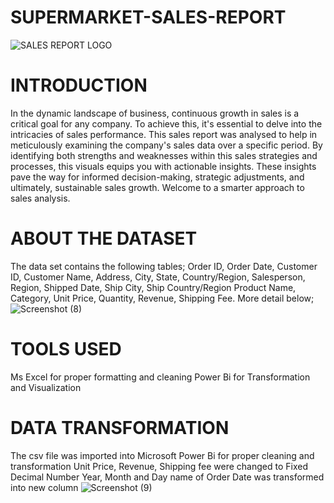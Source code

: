 # SUPERMARKET-SALES-REPORT
![SALES REPORT LOGO](https://github.com/BayoMoh/SUPERMARKET-SALES-REPORT/assets/144594657/658a3491-f371-4080-90c9-cec2083a0251)

# INTRODUCTION
In the dynamic landscape of business, continuous growth in sales is a critical goal for any company. To achieve this, it's essential to delve into the intricacies of sales performance. This sales report was analysed to help in meticulously examining the company's sales data over a specific period. By identifying both strengths and weaknesses within this sales strategies and processes, this visuals equips you with actionable insights. These insights pave the way for informed decision-making, strategic adjustments, and ultimately, sustainable sales growth. Welcome to a smarter approach to sales analysis.
# ABOUT THE DATASET
The data set contains the following tables; Order ID, Order Date, Customer ID, Customer Name, Address, City, State, Country/Region,	Salesperson,	Region,	Shipped Date,	Ship City,	Ship Country/Region	Product Name,	Category,	Unit Price,	Quantity,	Revenue,	Shipping Fee. More detail below;
![Screenshot (8)](https://github.com/BayoMoh/SUPERMARKET-SALES-REPORT/assets/144594657/864b1315-a9fc-4bdc-a951-16ea511326f2)
# TOOLS USED
Ms Excel for proper formatting and cleaning
Power Bi for Transformation and Visualization
# DATA TRANSFORMATION
The csv file was imported into Microsoft Power Bi for proper cleaning and transformation 
Unit Price, Revenue, Shipping fee were changed to Fixed Decimal Number
Year, Month and Day name of Order Date was transformed into new column
![Screenshot (9)](https://github.com/BayoMoh/SUPERMARKET-SALES-REPORT/assets/144594657/87782a8f-b9d0-407f-89bd-de3cd3d8a9cc)


